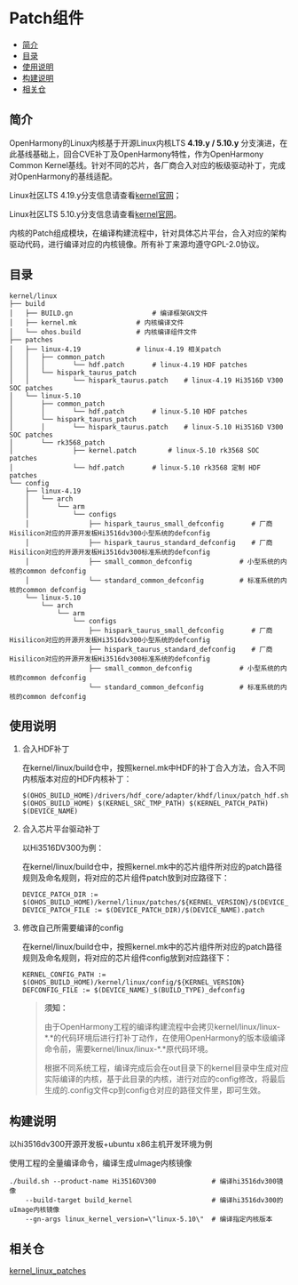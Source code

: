 # Patch组件<a name="ZH-CN_TOPIC_0000001078264110"></a>

-   [简介](#section11660541593)
-   [目录](#section21571344112)
-   [使用说明](#section1393789267)
-   [构建说明](#section19369206113115)
-   [相关仓](#section27639463106)

## 简介<a name="section11660541593"></a>

OpenHarmony的Linux内核基于开源Linux内核LTS **4.19.y / 5.10.y** 分支演进，在此基线基础上，回合CVE补丁及OpenHarmony特性，作为OpenHarmony Common Kernel基线。针对不同的芯片，各厂商合入对应的板级驱动补丁，完成对OpenHarmony的基线适配。

Linux社区LTS 4.19.y分支信息请查看[kernel官网](https://git.kernel.org/pub/scm/linux/kernel/git/stable/linux.git/log/?h=linux-4.19.y)；

Linux社区LTS 5.10.y分支信息请查看[kernel官网](https://git.kernel.org/pub/scm/linux/kernel/git/stable/linux.git/log/?h=linux-5.10.y)。

内核的Patch组成模块，在编译构建流程中，针对具体芯片平台，合入对应的架构驱动代码，进行编译对应的内核镜像。所有补丁来源均遵守GPL-2.0协议。

## 目录<a name="section21571344112"></a>

```
kernel/linux
├── build
│	├── BUILD.gn					# 编译框架GN文件
│	├── kernel.mk				# 内核编译文件
│	└── ohos.build				# 内核编译组件文件
├── patches
│	├── linux-4.19				# linux-4.19 相关patch
│	│   ├── common_patch
│	│   │		└── hdf.patch		# linux-4.19 HDF patches
│	│   └── hispark_taurus_patch
│	│   		└── hispark_taurus.patch	# linux-4.19 Hi3516D V300 SOC patches
│	└── linux-5.10
│	    ├── common_patch
│	    │		└── hdf.patch		# linux-5.10 HDF patches
│	    └── hispark_taurus_patch
│	    │		└── hispark_taurus.patch	# linux-5.10 Hi3516D V300 SOC patches
│	    └── rk3568_patch
│	    		├── kernel.patch		# linux-5.10 rk3568 SOC patches
│	    		└── hdf.patch		# linux-5.10 rk3568 定制 HDF patches
└── config
	├── linux-4.19
	│   └── arch
	│       └── arm
	│           └── configs
	│               ├── hispark_taurus_small_defconfig       # 厂商Hisilicon对应的开源开发板Hi3516dv300小型系统的defconfig
	│               ├── hispark_taurus_standard_defconfig    # 厂商Hisilicon对应的开源开发板Hi3516dv300标准系统的defconfig
	│               ├── small_common_defconfig            # 小型系统的内核的common defconfig
	│               └── standard_common_defconfig         # 标准系统的内核的common defconfig
	└── linux-5.10
	    └── arch
	        └── arm
	            └── configs
	                ├── hispark_taurus_small_defconfig       # 厂商Hisilicon对应的开源开发板Hi3516dv300小型系统的defconfig
	                ├── hispark_taurus_standard_defconfig    # 厂商Hisilicon对应的开源开发板Hi3516dv300标准系统的defconfig
	                ├── small_common_defconfig            # 小型系统的内核的common defconfig
	                └── standard_common_defconfig         # 标准系统的内核的common defconfig
```

## 使用说明<a name="section1393789267"></a>

1. 合入HDF补丁

	在kernel/linux/build仓中，按照kernel.mk中HDF的补丁合入方法，合入不同内核版本对应的HDF内核补丁：
	
	```
	$(OHOS_BUILD_HOME)/drivers/hdf_core/adapter/khdf/linux/patch_hdf.sh $(OHOS_BUILD_HOME) $(KERNEL_SRC_TMP_PATH) $(KERNEL_PATCH_PATH) $(DEVICE_NAME)
	```

2. 合入芯片平台驱动补丁

	以Hi3516DV300为例：
	
	在kernel/linux/build仓中，按照kernel.mk中的芯片组件所对应的patch路径规则及命名规则，将对应的芯片组件patch放到对应路径下：
	
	```
	DEVICE_PATCH_DIR := $(OHOS_BUILD_HOME)/kernel/linux/patches/${KERNEL_VERSION}/$(DEVICE_NAME)_patch
	DEVICE_PATCH_FILE := $(DEVICE_PATCH_DIR)/$(DEVICE_NAME).patch
	```

3. 修改自己所需要编译的config

	在kernel/linux/build仓中，按照kernel.mk中的芯片组件所对应的patch路径规则及命名规则，将对应的芯片组件config放到对应路径下：
	
	```
	KERNEL_CONFIG_PATH := $(OHOS_BUILD_HOME)/kernel/linux/config/${KERNEL_VERSION}
	DEFCONFIG_FILE := $(DEVICE_NAME)_$(BUILD_TYPE)_defconfig
	```
	
	> **须知：** 
	>
	>由于OpenHarmony工程的编译构建流程中会拷贝kernel/linux/linux-\*\.\*的代码环境后进行打补丁动作，在使用OpenHarmony的版本级编译命令前，需要kernel/linux/linux-\*\.\*原代码环境。
	>
	>根据不同系统工程，编译完成后会在out目录下的kernel目录中生成对应实际编译的内核，基于此目录的内核，进行对应的config修改，将最后生成的\.config文件cp到config仓对应的路径文件里，即可生效。


## 构建说明<a name="section19369206113115"></a>

以hi3516dv300开源开发板+ubuntu x86主机开发环境为例

使用工程的全量编译命令，编译生成uImage内核镜像

```
./build.sh --product-name Hi3516DV300              # 编译hi3516dv300镜像
    --build-target build_kernel                    # 编译hi3516dv300的uImage内核镜像
    --gn-args linux_kernel_version=\"linux-5.10\"  # 编译指定内核版本
```

## 相关仓<a name="section27639463106"></a>

<u>kernel\_linux\_patches</u>

